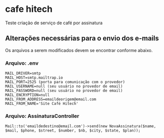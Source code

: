 # cafe hitech
 Teste criação de serviço de café por assinatura

## Alterações necessárias para o envio dos e-mails

Os arquivos a serem modificados devem se encontrar conforme abaixo.

### Arquivo: .env

```
MAIL_DRIVER=smtp
MAIL_HOST=smtp.mailtrap.io 
MAIL_PORT=2525 (porta para comunicação com o provedor)
MAIL_USERNAME=null (seu usuário no provedor de email)
MAIL_PASSWORD=null (seu usuário no provedor de email)
MAIL_ENCRYPTION=null
MAIL_FROM_ADDRESS=emaildeorigem@email.com 
MAIL_FROM_NAME='Site Café Hitech'

```

### Arquivo: AssinaturaController

```
Mail::to('emaildedestino@email.com')->send(new NovaAssinatura($name, $mail, $phone, $street, $number, $nb, $city, $state, $plan));

```
